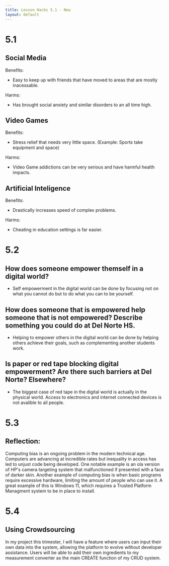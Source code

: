 ```yaml
---
title: Lesson Hacks 5.1 - Now
layout: default
---
```


# 5.1
## Social Media
Benefits:
- Easy to keep up with friends that have moved to areas that are mostly inacessable.

Harms:
- Has brought social anxiety and similar disorders to an all time high.
## Video Games
Benefits:
- Stress relief that needs very little space. (Example: Sports take equipment and space)

Harms:
- Video Game addictions can be very serious and have harmful health impacts.
## Artificial Inteligence
Benefits:
- Drastically increases speed of complex problems.

Harms:
- Cheating in education settings is far easier.

# 5.2
## How does someone empower themself in a digital world?
- Self empowerment in the digital world can be done by focusing not on what you cannot do but to do what you can to be yourself.

## How does someone that is empowered help someone that is not empowered? Describe something you could do at Del Norte HS.
- Helping to empower others in the digital world can be done by helping others achieve their goals, such as complementing another students work. 

## Is paper or red tape blocking digital empowerment? Are there such barriers at Del Norte? Elsewhere? 
- The biggest case of red tape in the digital world is actually in the physical world. Access to electronics and internet connected devices is not avalible to all people.

# 5.3
## Reflection:
Computing bias is an ongoing problem in the modern technical age. Computers are advancing at incredible rates but inequality in access has led to unjust code being developed. One notable example is an ola version of HP's camera targeting system that malfunctioned if presented with a face of darker skin. Another example of computing bias is when basic programs require excessive hardware, limiting the amount of people who can use it. A great example of this is Windows 11, which requires a Trusted Platform Managment system to be in place to install.

# 5.4
## Using Crowdsourcing
In my project this trimester, I will have a feature where users can input their own data into the system, allowing the platform to evolve without developer assistance. Users will be able to add their own ingredients to my measurement converter as the main CREATE function of my CRUD system.